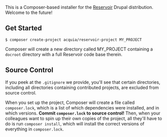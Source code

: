 This is a Composer-based installer for the [Reservoir](https://github.com/acquia/reservoir) Drupal distribution. Welcome to the future!

## Get Started
```
$ composer create-project acquia/reservoir-project MY_PROJECT
```
Composer will create a new directory called MY_PROJECT containing a ```docroot``` directory with a full Reservoir code base therein.

## Source Control
If you peek at the ```.gitignore``` we provide, you'll see that certain directories, including all directories containing contributed projects, are excluded from source control.

When you set up the project, Composer will create a file called ```composer.lock```, which is a list of which dependencies were installed, and in which versions. **Commit ```composer.lock``` to source control!** Then, when your colleagues want to spin up their own copies of the project, all they'll have to do is run ```composer install```, which will install the correct versions of everything in ```composer.lock```.

